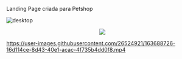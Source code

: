 Landing Page criada para Petshop

![desktop](https://user-images.githubusercontent.com/26524921/163688147-a1c37673-d34e-46d3-bc58-07e24ff6edae.png)

<p align="center">
  <img src="https://user-images.githubusercontent.com/26524921/163688150-645ed8b2-9bf0-4c4d-859e-f439ee2b930f.png">
</p>

https://user-images.githubusercontent.com/26524921/163688726-16d114ce-8d43-40e1-acac-4f735b4dd0f8.mp4


